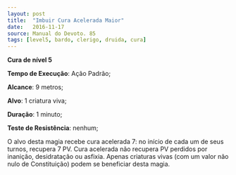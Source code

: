 ```yaml
---
layout: post
title:  "Imbuir Cura Acelerada Maior"
date:   2016-11-17
source: Manual do Devoto. 85
tags: [level5, bardo, clerigo, druida, cura]
---
```


**Cura de nível 5**

**Tempo de Execução**: Ação Padrão;

**Alcance**: 9 metros;

**Alvo**: 1 criatura viva;

**Duração**: 1 minuto;

**Teste de Resistência**: nenhum;

O alvo desta magia recebe cura 
acelerada 7: no início de cada um de 
seus turnos, recupera 7 PV. Cura acelerada não recupera PV perdidos por inanição, desidratação ou asfixia.  Apenas 
criaturas vivas (com um valor não nulo 
de Constituição) podem se beneficiar 
desta magia.